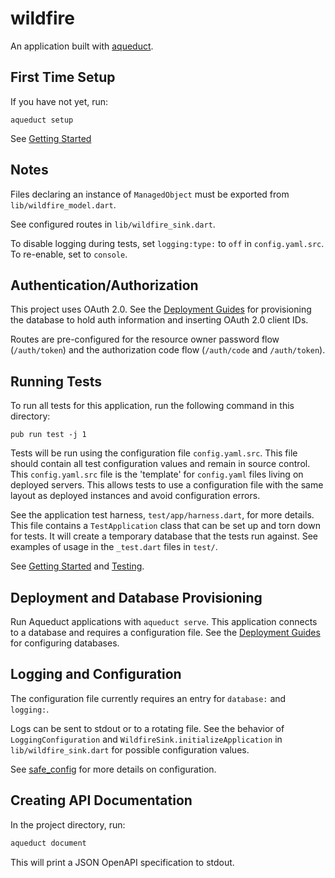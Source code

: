 # wildfire

An application built with [aqueduct](https://github.com/stablekernel/aqueduct).

## First Time Setup

If you have not yet, run:

```
aqueduct setup
```

See [Getting Started](https://stablekernel.github.io/aqueduct/deploy/getting_started.html)

## Notes

Files declaring an instance of `ManagedObject` must be exported from `lib/wildfire_model.dart`.

See configured routes in `lib/wildfire_sink.dart`.

To disable logging during tests, set `logging:type:` to `off` in `config.yaml.src`. To re-enable, set to `console`.

## Authentication/Authorization

This project uses OAuth 2.0. See the [Deployment Guides](http://stablekernel.github.io/aqueduct/deploy/overview.html) for provisioning the database to hold auth information and inserting OAuth 2.0 client IDs.

Routes are pre-configured for the resource owner password flow (`/auth/token`) and the authorization code flow (`/auth/code` and `/auth/token`).

## Running Tests

To run all tests for this application, run the following command in this directory:

```
pub run test -j 1
```

Tests will be run using the configuration file `config.yaml.src`. This file should contain all test configuration values and remain in source control. This `config.yaml.src` file is the 'template' for `config.yaml` files living on deployed servers. This allows tests to use a configuration file with the same layout as deployed instances and avoid configuration errors.

See the application test harness, `test/app/harness.dart`, for more details. This file contains a `TestApplication` class that can be set up and torn down for tests. It will create a temporary database that the tests run against. See examples of usage in the `_test.dart` files in `test/`.

See [Getting Started](https://stablekernel.github.io/aqueduct/deploy/getting_started.html) and [Testing](https://stablekernel.github.io/aqueduct/testing/overview.html).

## Deployment and Database Provisioning

Run Aqueduct applications with `aqueduct serve`. This application connects to a database and requires a configuration file. See the [Deployment Guides](http://stablekernel.github.io/aqueduct/deploy/overview.html) for configuring databases.

## Logging and Configuration

The configuration file currently requires an entry for `database:` and `logging:`.

Logs can be sent to stdout or to a rotating file. See the behavior of `LoggingConfiguration` and `WildfireSink.initializeApplication` in `lib/wildfire_sink.dart` for possible configuration values.

See [safe_config](https://pub.dartlang.org/packages/safe_config) for more details on configuration.

## Creating API Documentation

In the project directory, run:

```bash
aqueduct document
```

This will print a JSON OpenAPI specification to stdout.
